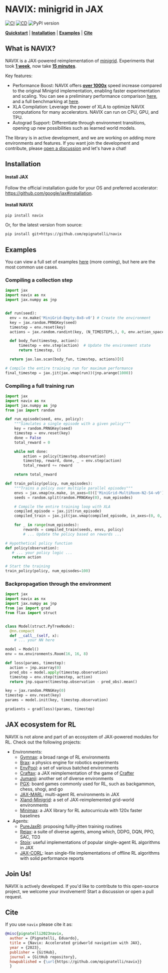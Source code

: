 # NAVIX: minigrid in JAX

[![CI](https://github.com/epignatelli/navix/actions/workflows/CI.yml/badge.svg)](https://github.com/epignatelli/navix/actions/workflows/CI.yml)
[![CD](https://github.com/epignatelli/navix/actions/workflows/CD.yml/badge.svg)](https://github.com/epignatelli/navix/actions/workflows/CD.yml)
![PyPI version](https://img.shields.io/pypi/v/navix?label=PyPI&color=%230099ab)

**[Quickstart](#what-is-navix)** | **[Installation](#installation)** | **[Examples](#examples)** | **[Cite](#cite)**

## What is NAVIX?
NAVIX is a JAX-powered reimplementation of [minigrid](https://github.com/Farama-Foundation/Minigrid). Experiments that took <ins>**1 week**</ins>, now take <ins>**15 minutes**</ins>.   

Key features:
- Performance Boost: NAVIX offers <ins>**over 1000x**</ins> speed increase compared to the original Minigrid implementation, enabling faster experimentation and scaling. You can see a preliminary performance comparison [here](docs/performance.py), and a full benchmarking at [here](benchmarks/).
- XLA Compilation: Leverage the power of XLA to optimize NAVIX computations for many accelerators. NAVIX can run on CPU, GPU, and TPU.
- Autograd Support: Differentiate through environment transitions, opening up new possibilities such as learned world models.

The library is in active development, and we are working on adding more environments and features.
If you want join the development and contribute, please [open a discussion](https://github.com/epignatelli/navix/discussions/new?category=general) and let's have a chat!


## Installation
#### Install JAX
Follow the official installation guide for your OS and preferred accelerator: https://github.com/google/jax#installation.

#### Install NAVIX
```bash
pip install navix
```

Or, for the latest version from source:
```bash
pip install git+https://github.com/epignatelli/navix
```

## Examples
You can view a full set of examples [here](examples/) (more coming), but here are the most common use cases.

### Compiling a collection step
```python
import jax
import navix as nx
import jax.numpy as jnp


def run(seed):
  env = nx.make('MiniGrid-Empty-8x8-v0') # Create the environment
  key = jax.random.PRNGKey(seed)
  timestep = env.reset(key)
  actions = jax.random.randint(key, (N_TIMESTEPS,), 0, env.action_space.n)

  def body_fun(timestep, action):
      timestep = env.step(action)  # Update the environment state
      return timestep, ()

  return jax.lax.scan(body_fun, timestep, actions)[0]

# Compile the entire training run for maximum performance
final_timestep = jax.jit(jax.vmap(run))(jnp.arange(1000))
```

### Compiling a full training run
```python
import jax
import navix as nx
import jax.numpy as jnp
from jax import random

def run_episode(seed, env, policy):
    """Simulates a single episode with a given policy"""
    key = random.PRNGKey(seed)
    timestep = env.reset(key)
    done = False
    total_reward = 0

    while not done:
        action = policy(timestep.observation)
        timestep, reward, done, _ = env.step(action)
        total_reward += reward

    return total_reward

def train_policy(policy, num_episodes):
    """Trains a policy over multiple parallel episodes"""
    envs = jax.vmap(nx.make, in_axes=0)(['MiniGrid-MultiRoom-N2-S4-v0'] * num_episodes)
    seeds = random.split(random.PRNGKey(0), num_episodes)

    # Compile the entire training loop with XLA
    compiled_episode = jax.jit(run_episode)
    compiled_train = jax.jit(jax.vmap(compiled_episode, in_axes=(0, 0, None)))

    for _ in range(num_episodes):
        rewards = compiled_train(seeds, envs, policy)
        # ... Update the policy based on rewards ...

# Hypothetical policy function
def policy(observation):
   # ... your policy logic ...
   return action

# Start the training
train_policy(policy, num_episodes=100)
```

### Backpropagation through the environment
```python
import jax
import navix as nx
import jax.numpy as jnp
from jax import grad
from flax import struct


class Model(struct.PyTreeNode):
  @nn.compact
  def __call__(self, x):
    # ... your NN here

model = Model()
env = nx.environments.Room(16, 16, 8)

def loss(params, timestep):
  action = jnp.asarray(0)
  pred_obs = model.apply(timestep.observation)
  timestep = env.step(timestep, action)
  return jnp.square(timestep.observation - pred_obs).mean()

key = jax.random.PRNGKey(0)
timestep = env.reset(key)
params = model.init(key, timestep.observation)

gradients = grad(loss)(params, timestep)
```

## JAX ecosystem for RL
NAVIX is not alone and part of an ecosystem of JAX-powered modules for RL. Check out the following projects:
- Environments:
  - [Gymnax](https://github.com/RobertTLange/gymnax): a broad range of RL environments
  - [Brax](https://github.com/google/brax): a physics engine for robotics experiments
  - [EnvPool](https://github.com/sail-sg/envpool): a set of various batched environments
  - [Craftax](https://github.com/MichaelTMatthews/Craftax): a JAX reimplementation of the game of [Crafter](https://github.com/danijar/crafter)
  - [Jumanji](https://github.com/instadeepai/jumanji): another set of diverse environments
  - [PGX](https://github.com/sotetsuk/pgx): board games commonly used for RL, such as backgammon, chess, shogi, and go
  - [JAX-MARL](https://github.com/FLAIROx/JaxMARL): multi-agent RL environments in JAX
  - [Xland-Minigrid](https://github.com/corl-team/xland-minigrid/): a set of JAX-reimplemented grid-world environments
  - [Minimax](https://github.com/facebookresearch/minimax):  a JAX library for RL autocurricula with 120x faster baselines
- Agents:
  - [PureJaxRl](https://github.com/luchris429/purejaxrl): proposing fullly-jitten training routines
  - [Rejax](https://github.com/keraJLi/rejax): a suite of diverse agents, among which, DDPG, DQN, PPO, SAC, TD3
  - [Stoix](https://github.com/EdanToledo/Stoix): useful implementations of popular single-agent RL algorithms in JAX
  - [JAX-CORL](https://github.com/nissymori/JAX-CORL): lean single-file implementations of offline RL algorithms with solid performance reports
  

## Join Us!

NAVIX is actively developed. If you'd like to contribute to this open-source project, we welcome your involvement! Start a discussion or open a pull request.

## Cite
If you use `navix` please cite it as:

```bibtex
@misc{pignatelli2023navix,
  author = {Pignatelli, Eduardo},
  title = {Navix: Accelerated gridworld navigation with JAX},
  year = {2023},
  publisher = {GitHub},
  journal = {GitHub repository},
  howpublished = {\url{https://github.com/epignatelli/navix}}
  }
